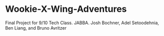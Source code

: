 Wookie-X-Wing-Adventures
========================

Final Project for 9/10 Tech Class. JABBA. Josh Bochner, Adel Setoodehnia, Ben Liang, and Bruno Avritzer
